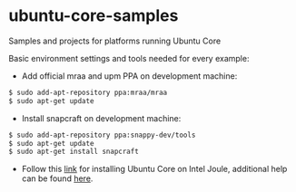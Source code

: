 # ubuntu-core-samples

Samples and projects for platforms running Ubuntu Core

Basic environment settings and tools needed for every example:

  - Add official mraa and upm PPA on development machine:
```sh
$ sudo add-apt-repository ppa:mraa/mraa
$ sudo apt-get update
```
  - Install snapcraft on development machine:

```sh
$ sudo add-apt-repository ppa:snappy-dev/tools
$ sudo apt-get update
$ sudo apt-get install snapcraft
```

  - Follow this [link] for installing Ubuntu Core on Intel Joule, additional help can be found [here].

   [link]: <https://developer.ubuntu.com/core/get-started/intel-joule>
   [here]: <https://tutorials.ubuntu.com/tutorial/setup-ubuntu-core-intel-joule#0>
   